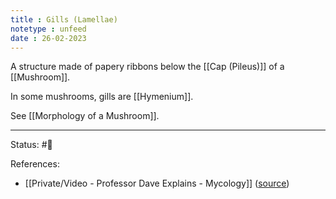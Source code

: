 ```yaml
---
title : Gills (Lamellae)
notetype : unfeed
date : 26-02-2023
---
```



A structure made of papery ribbons below the [[Cap (Pileus)]] of a [[Mushroom]].

In some mushrooms, gills are [[Hymenium]].

See [[Morphology of a Mushroom]].


---
Status: #🌱 

References:
- [[Private/Video - Professor Dave Explains - Mycology]] ([source](https://www.youtube.com/watch?v=wqKNm_evkYA&list=PLybg94GvOJ9Hyyv_MD2Y7OPFxhnrKFsD6&ab_channel=ProfessorDaveExplains))
